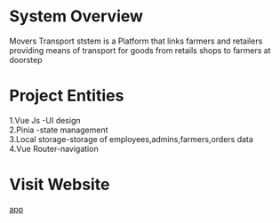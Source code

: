 # System Overview
Movers Transport ststem is a Platform that links farmers and retailers <br>providing means of transport for goods from retails shops to farmers at doorstep

# Project Entities
1.Vue Js -UI design<br>
2.Pinia -state management<br>
3.Local storage-storage of employees,admins,farmers,orders data<br>
4.Vue Router-navigation
# Visit Website
[app](https://movers-transport-system.vercel.app/)
